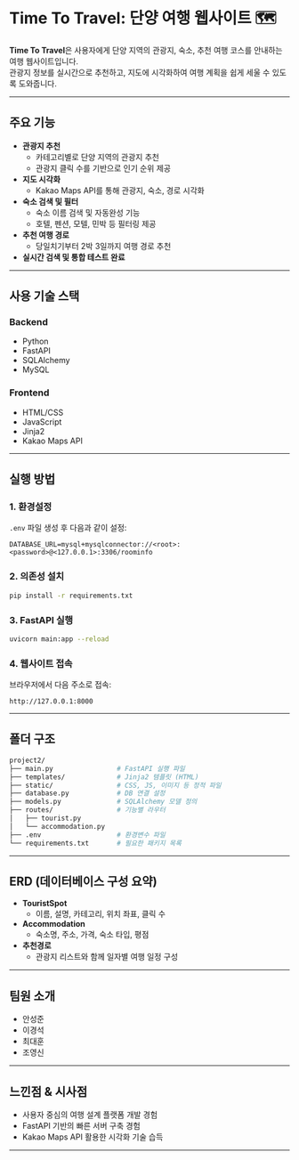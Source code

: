 
# Time To Travel: 단양 여행 웹사이트 🗺️

**Time To Travel**은 사용자에게 단양 지역의 관광지, 숙소, 추천 여행 코스를 안내하는 여행 웹사이트입니다.  
관광지 정보를 실시간으로 추천하고, 지도에 시각화하여 여행 계획을 쉽게 세울 수 있도록 도와줍니다.

---

##  주요 기능

- **관광지 추천**
  - 카테고리별로 단양 지역의 관광지 추천
  - 관광지 클릭 수를 기반으로 인기 순위 제공
- **지도 시각화**
  - Kakao Maps API를 통해 관광지, 숙소, 경로 시각화
- **숙소 검색 및 필터**
  - 숙소 이름 검색 및 자동완성 기능
  - 호텔, 펜션, 모텔, 민박 등 필터링 제공
- **추천 여행 경로**
  - 당일치기부터 2박 3일까지 여행 경로 추천
- **실시간 검색 및 통합 테스트 완료**

---

##  사용 기술 스택

###  Backend
- Python
- FastAPI
- SQLAlchemy
- MySQL

###  Frontend
- HTML/CSS
- JavaScript
- Jinja2
- Kakao Maps API

---

## 실행 방법

### 1. 환경설정

`.env` 파일 생성 후 다음과 같이 설정:

```env
DATABASE_URL=mysql+mysqlconnector://<root>:<password>@<127.0.0.1>:3306/roominfo
```

### 2. 의존성 설치

```bash
pip install -r requirements.txt
```

### 3. FastAPI 실행

```bash
uvicorn main:app --reload
```

### 4. 웹사이트 접속

브라우저에서 다음 주소로 접속:

```
http://127.0.0.1:8000
```

---

##  폴더 구조 

```bash
project2/
├── main.py                # FastAPI 실행 파일
├── templates/             # Jinja2 템플릿 (HTML)
├── static/                # CSS, JS, 이미지 등 정적 파일
├── database.py            # DB 연결 설정
├── models.py              # SQLAlchemy 모델 정의
├── routes/                # 기능별 라우터
│   ├── tourist.py
│   └── accommodation.py
├── .env                   # 환경변수 파일
└── requirements.txt       # 필요한 패키지 목록
```

---

##  ERD (데이터베이스 구성 요약)

- **TouristSpot**
  - 이름, 설명, 카테고리, 위치 좌표, 클릭 수
- **Accommodation**
  - 숙소명, 주소, 가격, 숙소 타입, 평점
- **추천경로**
  - 관광지 리스트와 함께 일자별 여행 일정 구성

---

##  팀원 소개

- 안성준
- 이경석
- 최대훈
- 조영신

---

## 느낀점 & 시사점

- 사용자 중심의 여행 설계 플랫폼 개발 경험
- FastAPI 기반의 빠른 서버 구축 경험
- Kakao Maps API 활용한 시각화 기술 습득

---
